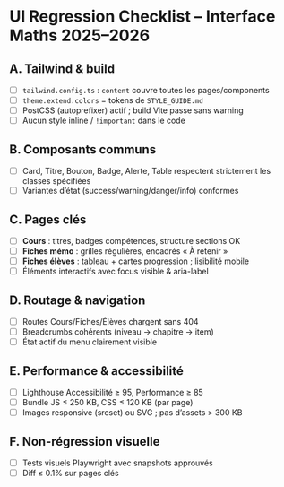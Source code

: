 # UI Regression Checklist – Interface Maths 2025–2026

## A. Tailwind & build

- [ ] `tailwind.config.ts` : `content` couvre toutes les pages/components
- [ ] `theme.extend.colors` = tokens de `STYLE_GUIDE.md`
- [ ] PostCSS (autoprefixer) actif ; build Vite passe sans warning
- [ ] Aucun style inline / `!important` dans le code

## B. Composants communs

- [ ] Card, Titre, Bouton, Badge, Alerte, Table respectent strictement les classes spécifiées
- [ ] Variantes d’état (success/warning/danger/info) conformes

## C. Pages clés

- [ ] **Cours** : titres, badges compétences, structure sections OK
- [ ] **Fiches mémo** : grilles régulières, encadrés « À retenir »
- [ ] **Fiches élèves** : tableau + cartes progression ; lisibilité mobile
- [ ] Éléments interactifs avec focus visible & aria-label

## D. Routage & navigation

- [ ] Routes Cours/Fiches/Élèves chargent sans 404
- [ ] Breadcrumbs cohérents (niveau → chapitre → item)
- [ ] État actif du menu clairement visible

## E. Performance & accessibilité

- [ ] Lighthouse Accessibilité ≥ 95, Performance ≥ 85
- [ ] Bundle JS ≤ 250 KB, CSS ≤ 120 KB (par page)
- [ ] Images responsive (srcset) ou SVG ; pas d’assets > 300 KB

## F. Non-régression visuelle

- [ ] Tests visuels Playwright avec snapshots approuvés
- [ ] Diff ≤ 0.1% sur pages clés
